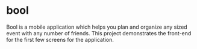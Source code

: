 # bool
Bool is a mobile application which helps you plan and organize any sized event with any number of friends.
This project demonstrates the front-end for the first few screens for the application.
